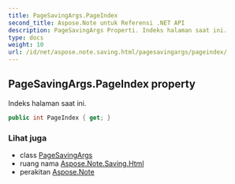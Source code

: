 ```yaml
---
title: PageSavingArgs.PageIndex
second_title: Aspose.Note untuk Referensi .NET API
description: PageSavingArgs Properti. Indeks halaman saat ini.
type: docs
weight: 10
url: /id/net/aspose.note.saving.html/pagesavingargs/pageindex/
---
```

## PageSavingArgs.PageIndex property

Indeks halaman saat ini.

```csharp
public int PageIndex { get; }
```

### Lihat juga

* class [PageSavingArgs](../)
* ruang nama [Aspose.Note.Saving.Html](../../pagesavingargs/)
* perakitan [Aspose.Note](../../../)


